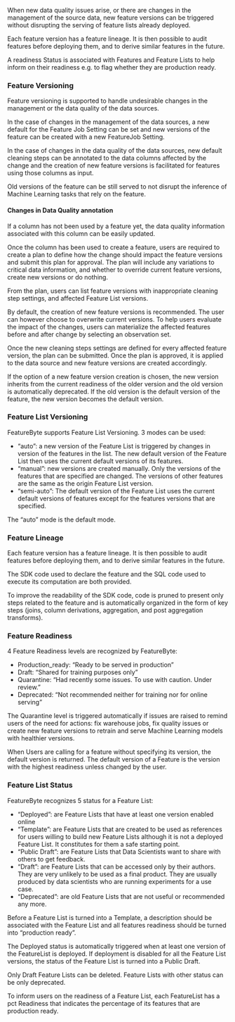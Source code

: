 When new data quality issues arise, or there are changes in the management of the source data, new feature versions can be triggered without disrupting the serving of feature lists already deployed.

Each feature version has a feature lineage. It is then possible to audit features before deploying them, and to derive similar features in the future.

A readiness Status is associated with Features and Feature Lists to help inform on their readiness e.g. to flag whether they are production ready.

### Feature Versioning
Feature versioning is supported to handle undesirable changes in the management or the data quality of the data sources.

In the case of changes in the management of the data sources, a new default for the Feature Job Setting can be set and new versions of the feature can be created with a new FeatureJob Setting.

In the case of changes in the data quality of the data sources, new default cleaning steps can be annotated to the data columns affected by the change and the creation of new feature versions is facilitated for features using those columns as input.

Old versions of the feature can be still served to not disrupt the inference of Machine Learning tasks that rely on the feature.

#### Changes in Data Quality annotation
If a column has not been used by a feature yet, the data quality information associated with this column can be easily updated.

Once the column has been used to create a feature, users are required to create a plan to define how the change should impact the feature versions and submit this plan for approval. The plan will include any variations to critical data information, and whether to override current feature versions, create new versions or do nothing.

From the plan, users can list feature versions with inappropriate cleaning step settings, and affected Feature List versions.

By default, the creation of new feature versions is recommended. The user can however choose to overwrite current versions. To help users evaluate the impact of the changes, users can materialize the affected features before and after change by selecting an observation set.

Once the new cleaning steps settings are defined for every affected feature version, the plan can be submitted. Once the plan is approved, it is applied to the data source and new feature versions are created accordingly.

If the option of a new feature version creation is chosen, the new version inherits from the current readiness of the older version and the old version is automatically deprecated. If the old version is the default version of the feature, the new version becomes the default version.

### Feature List Versioning
FeatureByte supports Feature List Versioning. 3 modes can be used:

* “auto”: a new version of the Feature List is triggered by changes in version of the features in the list. The new default version of the Feature List then uses the current default versions of its features.
* “manual”: new versions are created manually. Only the versions of the features that are specified are changed. The versions of other features are the same as the origin Feature List version.
* “semi-auto”: The default version of the Feature List uses the current default versions of features except for the features versions that are specified.

The “auto” mode is the default mode.

### Feature Lineage
Each feature version has a feature lineage. It is then possible to audit features before deploying them, and to derive similar features in the future.

The SDK code used to declare the feature and the SQL code used to execute its computation are both provided.

To improve the readability of the SDK code, code is pruned to present only steps related to the feature and is automatically organized in the form of key steps (joins, column derivations, aggregation, and post aggregation transforms).

### Feature Readiness
4 Feature Readiness levels are recognized by FeatureByte:

* Production_ready: “Ready to be served in production”
* Draft: “Shared for training purposes only”
* Quarantine: “Had recently some issues. To use with caution. Under review.”
* Deprecated: “Not recommended neither for training nor for online serving”

The Quarantine level is triggered automatically if issues are raised to remind users of the need for actions: fix warehouse jobs, fix quality issues or create new feature versions to retrain and serve Machine Learning models with healthier versions.

When Users are calling for a feature without specifying its version, the default version is returned. The default version of a Feature is the version with the highest readiness unless changed by the user.

### Feature List Status
FeatureByte recognizes 5 status for a Feature List:

* “Deployed”: are Feature Lists that have at least one version enabled online
* “Template”: are Feature Lists that are created to be used as references for users willing to build new Feature Lists although it is not a deployed Feature List. It constitutes for them a safe starting point.
* “Public Draft”: are Feature Lists that Data Scientists want to share with others to get feedback.
* “Draft”: are Feature Lists that can be accessed only by their authors. They are very unlikely to be used as a final product. They are usually produced by data scientists who are running experiments for a use case.
* “Deprecated”: are old Feature Lists that are not useful or recommended any more.

Before a Feature List is turned into a Template, a description should be associated with the Feature List and all features readiness should be turned into “production ready”.

The Deployed status is automatically triggered when at least one version of the FeatureList is deployed. If deployment is disabled for all the Feature List versions, the status of the Feature List is turned into a Public Draft.

Only Draft Feature Lists can be deleted. Feature Lists with other status can be only deprecated.

To inform users on the readiness of a Feature List, each FeatureList has a pct Readiness that indicates the percentage of its features that are production ready.
